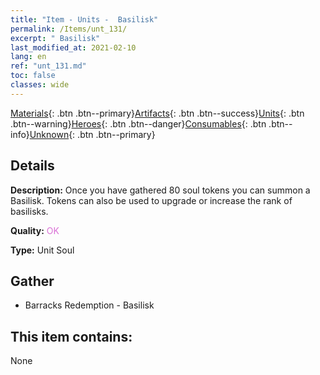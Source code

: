 ```yaml
---
title: "Item - Units -  Basilisk"
permalink: /Items/unt_131/
excerpt: " Basilisk"
last_modified_at: 2021-02-10
lang: en
ref: "unt_131.md"
toc: false
classes: wide
---
```

 [Materials](/Items/){: .btn .btn--primary}[Artifacts](/Items/Artifacts/){: .btn .btn--success}[Units](/Items/Units/){: .btn .btn--warning}[Heroes](/Items/Heroes/){: .btn .btn--danger}[Consumables](/Items/Consumables/){: .btn .btn--info}[Unknown](/Items/Unknown/){: .btn .btn--primary}

## Details
 **Description:** Once you have gathered 80 soul tokens you can summon a Basilisk. Tokens can also be used to upgrade or increase the rank of basilisks.

 **Quality:** <span style="color: #DA70D6">OK</span>

 **Type:** Unit Soul

## Gather

*    Barracks Redemption - Basilisk 

## This item contains:

  None


